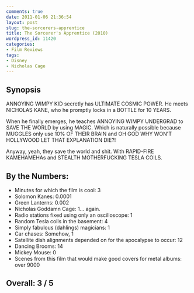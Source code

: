 ```yaml
---
comments: true
date: 2011-01-06 21:36:54
layout: post
slug: the-sorcerers-apprentice
title: The Sorcerer's Apprentice (2010)
wordpress_id: 11420
categories:
- Film Reviews
tags:
- Disney
- Nicholas Cage
---
```


## Synopsis

ANNOYING WIMPY KID secretly has ULTIMATE COSMIC POWER.  He meets NICHOLAS KANE, who he promptly locks in a BOTTLE for 10 YEARS.

When he finally emerges, he teaches ANNOYING WIMPY UNDERGRAD to SAVE THE WORLD by using MAGIC. Which is naturally possible because MUGGLES only use 10% OF THEIR BRAIN and OH GOD WHY WON'T HOLLYWOOD LET THAT EXPLANATION DIE?!

Anyway, yeah, they save the world and shit.  With RAPID-FIRE KAMEHAMEHAs and STEALTH MOTHERFUCKING TESLA COILS.

## By the Numbers:

  * Minutes for which the film is cool: 3
  * Solomon Kanes: 0.0001
  * Green Lanterns: 0.002
  * Nicholas Goddamn Cage: 1... again.
  * Radio stations fixed using only an oscilloscope: 1
  * Random Tesla coils in the basement: 4
  * Simply fabulous (dahlings) magicians: 1
  * Car chases: Somehow, 1
  * Satellite dish alignments depended on for the apocalypse to occur: 12
  * Dancing Brooms: 14
  * Mickey Mouse: 0
  * Scenes from this film that would make good covers for metal albums: over 9000

## Overall: 3 / 5
